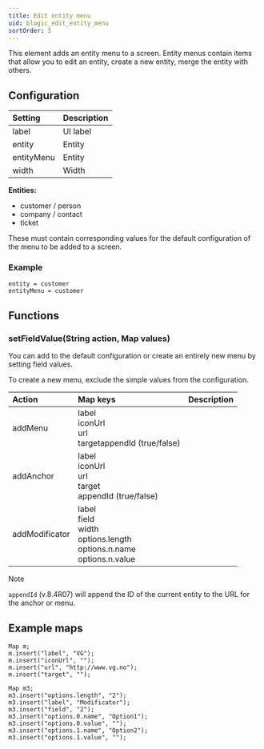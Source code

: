```yaml
---
title: Edit entity menu
uid: blogic_edit_entity_menu
sortOrder: 5
---
```


This element adds an entity menu to a screen. Entity menus contain items that allow you to edit an entity, create a new entity, merge the entity with others.

## Configuration

| Setting    | Description |
|:-----------|:------------|
| label      | UI label    |
| entity     | Entity      |
| entityMenu | Entity      |
| width      | Width       |

**Entities:**

* customer / person
* company / contact
* ticket

These must contain corresponding values for the default configuration of the menu to be added to a screen.

### Example

```crmscript
entity = customer
entityMenu = customer
```

## Functions

### setFieldValue(String action, Map values)

You can add to the default configuration or create an entirely new menu by setting field values.

To create a new menu, exclude the simple values from the configuration.

| Action         | Map keys                                                       | Description           |
|:---------------|:---------------------------------------------------------------|:----------------------|
| addMenu        | label<br/>iconUrl<br/>url<br/>target<be/>appendId (true/false)                      |  |
| addAnchor      | label<br/>iconUrl<br/>url<br/>target<br/>appendId (true/false)                      |  |
| addModificator | label<br/>field<br/>width<br/>options.length<br/>options.n.name<br/>options.n.value |  |

> [!NOTE]
> `appendId` (v.8.4R07) will append the ID of the current entity to the URL for the anchor or menu.

## Example maps

```crmscript
Map m;
m.insert("label", "VG");
m.insert("iconUrl", "");
m.insert("url", "http://www.vg.no");
m.insert("target", "");

Map m3;
m3.insert("options.length", "2");
m3.insert("label", "Modificator");
m3.insert("field", "2");
m3.insert("options.0.name", "Option1");
m3.insert("options.0.value", "");
m3.insert("options.1.name", "Option2");
m3.insert("options.1.value", "");
```
